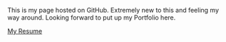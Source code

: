 This is my page hosted on GitHub. Extremely new to this and feeling my way around. Looking forward to put up my Portfolio here.

<a href="myresume/myresume.html">My Resume</a>